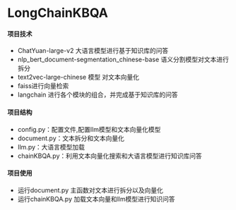 # LongChainKBQA
#### 项目技术
+  ChatYuan-large-v2 大语言模型进行基于知识库的问答 
+  nlp_bert_document-segmentation_chinese-base 语义分割模型对文本进行拆分
+  text2vec-large-chinese 模型 对文本向量化  
+  faiss进行向量检索
+  langchain 进行各个模块的组合，并完成基于知识库的问答
#### 项目结构
+ config.py：配置文件,配置llm模型和文本向量化模型
+ document.py：文本拆分和文本向量化
+ llm.py：大语言模型加载
+ chainKBQA.py：利用文本向量化搜索和大语言模型进行知识库问答

#### 项目使用
+ 运行document.py 主函数对文本进行拆分以及向量化
+ 运行chainKBQA.py 加载文本向量和llm模型进行知识问答

